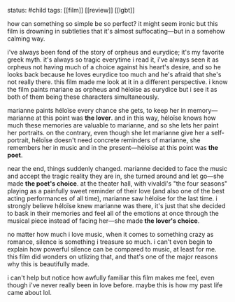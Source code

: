 status: #child 
tags: [[film]] [[review]] [[lgbt]]

how can something so simple be so perfect? it might seem ironic but this film is drowning in subtleties that it's almost suffocating—but in a somehow calming way. 

i've always been fond of the story of orpheus and eurydice; it's my favorite greek myth. it's always so tragic everytime i read it, i've always seen it as orpheus not having much of a choice against his heart's desire, and so he looks back because he loves eurydice too much and he's afraid that she's not really there. this film made me look at it in a different perspective. i know the film paints mariane as orpheus and héloïse as eurydice but i see it as both of them being these characters simultaneously. 

marianne paints héloïse every chance she gets, to keep her in memory—marianne at this point was **the lover**. and in this way, héloïse knows how much these memories are valuable to marianne, and so she lets her paint her portraits. on the contrary, even though she let marianne give her a self-portrait, héloïse doesn't need concrete reminders of marianne, she remembers her in music and in the present—héloïse at this point was **the poet**. 

near the end, things suddenly changed. marianne decided to face the music and accept the tragic reality they are in, she turned around and let go—she made **the poet's choice**. at the theater hall, with vivaldi's "the four seasons" playing as a painfully sweet reminder of their love (and also one of the best acting performances of all time), marianne saw héloïse for the last time. i strongly believe héloïse knew marianne was there, it's just that she decided to bask in their memories and feel all of the emotions at once through the musical piece instead of facing her—she made **the lover's choice**. 

no matter how much i love music, when it comes to something crazy as romance, silence is something i treasure so much. i can't even begin to explain how powerful silence can be compared to music, at least for me. this film did wonders on utlizing that, and that's one of the major reasons why this is beautifully made. 

i can't help but notice how awfully familiar this film makes me feel, even though i've never really been in love before. maybe this is how my past life came about lol.